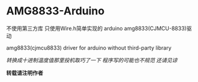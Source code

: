 # AMG8833-Arduino
不使用第三方库 只使用Wire.h简单实现的 arduino amg8833(CJMCU-8833)驱动

amg8833(cjmcu8833) driver for arduino without third-party library

*转换成十进制温度值那里投机取巧了一下 程序写的可能也不规范 还请见谅*

**转载请注明作者**
